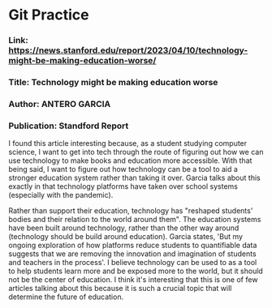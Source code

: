 # Git Practice
### Link: https://news.stanford.edu/report/2023/04/10/technology-might-be-making-education-worse/

### Title: Technology might be making education worse
### Author: ANTERO GARCIA
### Publication: Standford Report 

I found this article interesting because, as a student studying computer science, I want to get into tech through the route of figuring out how we can use technology to make books and education more accessible. With that being said, I want to figure out how technology can be a tool to aid a stronger education system rather than taking it over. Garcia talks about this exactly in that technology platforms have taken over school systems (especially with the pandemic). 

Rather than support their education, technology has "reshaped students' bodies and their relation to the world around them". The education systems have been built around technology, rather than the other way around (technology should be build around education). Garcia states, 'But my ongoing exploration of how platforms reduce students to quantifiable data suggests that we are removing the innovation and imagination of students and teachers in the process'. I believe technology can be used to as a tool to help students learn more and be exposed more to the world, but it should not be the center of education. I think it's interesting that this is one of few articles talking about this because it is such a crucial topic that will determine the future of education.  
